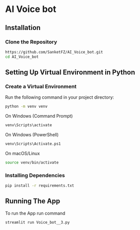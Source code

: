 # AI Voice bot

##  Installation

###  Clone the Repository
```sh
https://github.com/SanketFZ/AI_Voice_bot.git
cd AI_Voice_bot
```

## Setting Up Virtual Environment in Python

### Create a Virtual Environment
Run the following command in your project directory:

```bash
python -m venv venv
```

On Windows (Command Prompt)
```bash
venv\Scripts\activate
```

On Windows (PowerShell)
```bash
venv\Scripts\Activate.ps1
```

On macOS/Linux
```bash
source venv/bin/activate
```

### Installing Dependencies
```bash
pip install -r requirements.txt
```

## Running The App

To run the App run command

```bash
streamlit run Voice_bot__3.py
```